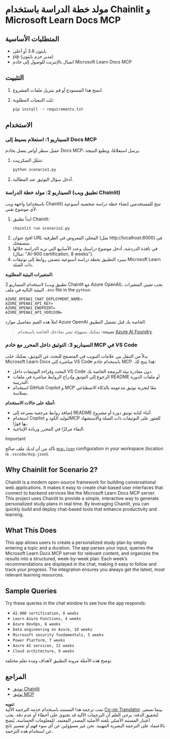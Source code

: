 <!--
CO_OP_TRANSLATOR_METADATA:
{
  "original_hash": "a05fb941810e539147fec53aaadbb6fd",
  "translation_date": "2025-06-21T14:26:38+00:00",
  "source_file": "09-CaseStudy/docs-mcp/solution/python/README.md",
  "language_code": "ar"
}
-->
# مولد خطة الدراسة باستخدام Chainlit و Microsoft Learn Docs MCP

## المتطلبات الأساسية

- بايثون 3.8 أو أعلى  
- pip (مدير حزم بايثون)  
- اتصال بالإنترنت للوصول إلى خادم Microsoft Learn Docs MCP  

## التثبيت

1. انسخ هذا المستودع أو قم بتنزيل ملفات المشروع.  
2. ثبّت التبعيات المطلوبة:  

   ```bash
   pip install -r requirements.txt
   ```

## الاستخدام

### السيناريو 1: استعلام بسيط إلى Docs MCP  
عميل سطر أوامر يتصل بخادم Docs MCP، يرسل استعلامًا، ويطبع النتيجة.

1. شغّل السكريبت:  
   ```bash
   python scenario1.py
   ```  
2. أدخل سؤال التوثيق عند المطالبة.

### السيناريو 2: مولد خطة الدراسة (تطبيق ويب Chainlit)  
واجهة ويب (باستخدام Chainlit) تتيح للمستخدمين إنشاء خطة دراسة شخصية أسبوعية لأي موضوع تقني.

1. ابدأ تطبيق Chainlit:  
   ```bash
   chainlit run scenario2.py
   ```  
2. افتح عنوان URL المحلي المعروض في الطرفية (مثل http://localhost:8000) في متصفحك.  
3. في نافذة الدردشة، أدخل موضوع دراستك وعدد الأسابيع التي تريد الدراسة خلالها (مثال: "AI-900 certification, 8 weeks").  
4. سيرد التطبيق بخطة دراسة أسبوعية تتضمن روابط إلى توثيقات Microsoft Learn ذات الصلة.

**المتغيرات البيئية المطلوبة:**  

لاستخدام السيناريو 2 (تطبيق ويب Chainlit مع Azure OpenAI)، يجب تعيين المتغيرات البيئية التالية في ملف `.env` file in the `python`:

```
AZURE_OPENAI_CHAT_DEPLOYMENT_NAME=
AZURE_OPENAI_API_KEY=
AZURE_OPENAI_ENDPOINT=
AZURE_OPENAI_API_VERSION=
```

املأ هذه القيم بتفاصيل موارد Azure OpenAI الخاصة بك قبل تشغيل التطبيق.

> **نصيحة:** يمكنك بسهولة نشر نماذجك الخاصة باستخدام [Azure AI Foundry](https://ai.azure.com/).

### السيناريو 3: التوثيق داخل المحرر مع خادم MCP في VS Code

بدلاً من التنقل بين علامات التبويب في المتصفح للبحث عن التوثيق، يمكنك جلب Microsoft Learn Docs مباشرة إلى VS Code باستخدام خادم MCP. هذا يتيح لك:  
- البحث وقراءة التوثيقات داخل VS Code دون مغادرة بيئة البرمجة الخاصة بك.  
- الرجوع إلى التوثيق وإدراج الروابط مباشرة في ملفات README أو ملفات الدورة التدريبية.  
- استخدام GitHub Copilot و MCP معًا لتجربة توثيق مدعومة بالذكاء الاصطناعي بسلاسة.

**أمثلة على حالات الاستخدام:**  
- إضافة روابط مرجعية بسرعة إلى README أثناء كتابة توثيق دورة أو مشروع.  
- استخدام Copilot لتوليد الكود وMCP للعثور على التوثيقات ذات الصلة والاستشهاد بها فورًا.  
- البقاء مركزًا في المحرر وزيادة الإنتاجية.

> [!IMPORTANT]  
> تأكد من أن لديك ملف صالح [`mcp.json`](../../../../../../09-CaseStudy/docs-mcp/solution/scenario3/mcp.json) configuration in your workspace (location is `.vscode/mcp.json`).

## Why Chainlit for Scenario 2?

Chainlit is a modern open-source framework for building conversational web applications. It makes it easy to create chat-based user interfaces that connect to backend services like the Microsoft Learn Docs MCP server. This project uses Chainlit to provide a simple, interactive way to generate personalized study plans in real time. By leveraging Chainlit, you can quickly build and deploy chat-based tools that enhance productivity and learning.

## What This Does

This app allows users to create a personalized study plan by simply entering a topic and a duration. The app parses your input, queries the Microsoft Learn Docs MCP server for relevant content, and organizes the results into a structured, week-by-week plan. Each week’s recommendations are displayed in the chat, making it easy to follow and track your progress. The integration ensures you always get the latest, most relevant learning resources.

## Sample Queries

Try these queries in the chat window to see how the app responds:

- `AI-900 certification, 8 weeks`
- `Learn Azure Functions, 4 weeks`
- `Azure DevOps, 6 weeks`
- `Data engineering on Azure, 10 weeks`
- `Microsoft security fundamentals, 5 weeks`
- `Power Platform, 7 weeks`
- `Azure AI services, 12 weeks`
- `Cloud architecture, 9 weeks`

توضح هذه الأمثلة مرونة التطبيق لأهداف ومدة تعلم مختلفة.

## المراجع

- [توثيق Chainlit](https://docs.chainlit.io/)  
- [توثيق MCP](https://github.com/MicrosoftDocs/mcp)

**تنويه**:  
تمت ترجمة هذا المستند باستخدام خدمة الترجمة الآلية [Co-op Translator](https://github.com/Azure/co-op-translator). بينما نسعى لتحقيق الدقة، يرجى العلم أن الترجمات الآلية قد تحتوي على أخطاء أو عدم دقة. يجب اعتبار المستند الأصلي بلغته الأصلية المصدر المعتمد. للمعلومات الحساسة، يُنصح بالاعتماد على الترجمة البشرية المهنية. نحن غير مسؤولين عن أي سوء فهم أو تفسير ناتج عن استخدام هذه الترجمة.